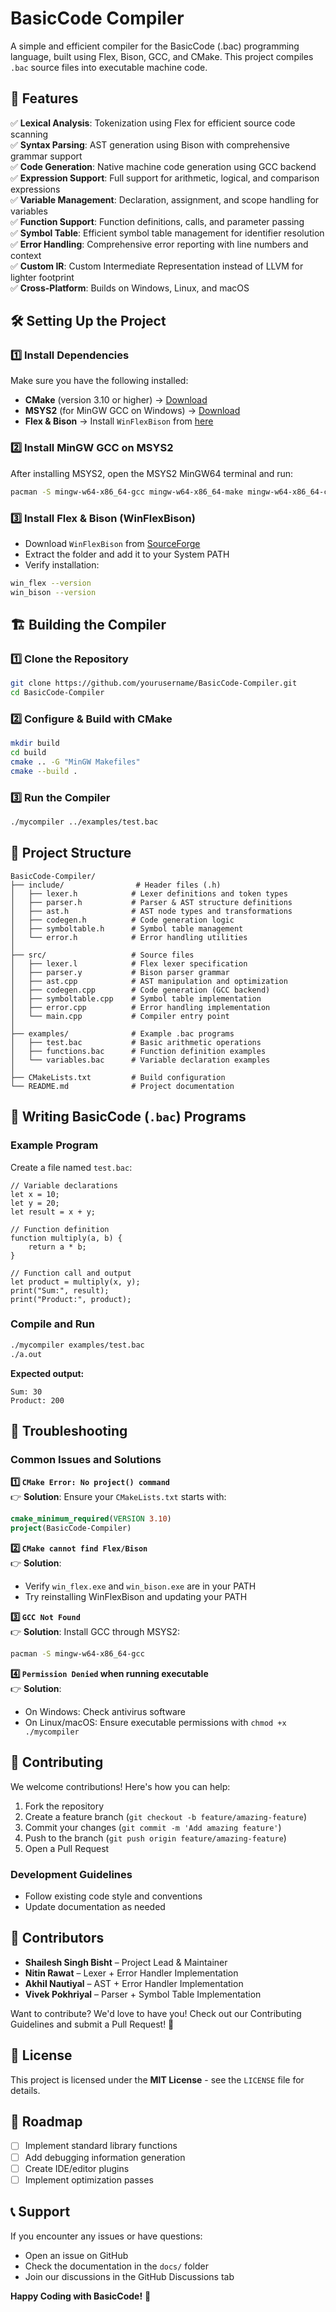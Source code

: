 # BasicCode Compiler

A simple and efficient compiler for the BasicCode (.bac) programming language, built using Flex, Bison, GCC, and CMake. This project compiles `.bac` source files into executable machine code.

## 🚀 Features

✅ **Lexical Analysis**: Tokenization using Flex for efficient source code scanning  
✅ **Syntax Parsing**: AST generation using Bison with comprehensive grammar support  
✅ **Code Generation**: Native machine code generation using GCC backend  
✅ **Expression Support**: Full support for arithmetic, logical, and comparison expressions  
✅ **Variable Management**: Declaration, assignment, and scope handling for variables  
✅ **Function Support**: Function definitions, calls, and parameter passing  
✅ **Symbol Table**: Efficient symbol table management for identifier resolution  
✅ **Error Handling**: Comprehensive error reporting with line numbers and context  
✅ **Custom IR**: Custom Intermediate Representation instead of LLVM for lighter footprint  
✅ **Cross-Platform**: Builds on Windows, Linux, and macOS  

## 🛠️ Setting Up the Project

### 1️⃣ Install Dependencies

Make sure you have the following installed:

- **CMake** (version 3.10 or higher) → [Download](https://cmake.org/download/)
- **MSYS2** (for MinGW GCC on Windows) → [Download](https://www.msys2.org/)
- **Flex & Bison** → Install `WinFlexBison` from [here](https://sourceforge.net/projects/winflexbison/)

### 2️⃣ Install MinGW GCC on MSYS2

After installing MSYS2, open the MSYS2 MinGW64 terminal and run:

```sh
pacman -S mingw-w64-x86_64-gcc mingw-w64-x86_64-make mingw-w64-x86_64-cmake
```

### 3️⃣ Install Flex & Bison (WinFlexBison)

- Download `WinFlexBison` from [SourceForge](https://sourceforge.net/projects/winflexbison/)
- Extract the folder and add it to your System PATH
- Verify installation:

```sh
win_flex --version
win_bison --version
```

## 🏗️ Building the Compiler

### 1️⃣ Clone the Repository

```sh
git clone https://github.com/yourusername/BasicCode-Compiler.git
cd BasicCode-Compiler
```

### 2️⃣ Configure & Build with CMake

```sh
mkdir build
cd build
cmake .. -G "MinGW Makefiles"
cmake --build .
```

### 3️⃣ Run the Compiler

```sh
./mycompiler ../examples/test.bac
```

## 📂 Project Structure

```
BasicCode-Compiler/
├── include/                # Header files (.h)
│   ├── lexer.h            # Lexer definitions and token types
│   ├── parser.h           # Parser & AST structure definitions
│   ├── ast.h              # AST node types and transformations
│   ├── codegen.h          # Code generation logic
│   ├── symboltable.h      # Symbol table management
│   └── error.h            # Error handling utilities
│
├── src/                   # Source files
│   ├── lexer.l            # Flex lexer specification
│   ├── parser.y           # Bison parser grammar
│   ├── ast.cpp            # AST manipulation and optimization
│   ├── codegen.cpp        # Code generation (GCC backend)
│   ├── symboltable.cpp    # Symbol table implementation
│   ├── error.cpp          # Error handling implementation
│   └── main.cpp           # Compiler entry point
│
├── examples/              # Example .bac programs
│   ├── test.bac           # Basic arithmetic operations
│   ├── functions.bac      # Function definition examples
│   └── variables.bac      # Variable declaration examples
│
├── CMakeLists.txt         # Build configuration
└── README.md              # Project documentation
```

## 📜 Writing BasicCode (`.bac`) Programs

### Example Program

Create a file named `test.bac`:

```bac
// Variable declarations
let x = 10;
let y = 20;
let result = x + y;

// Function definition
function multiply(a, b) {
    return a * b;
}

// Function call and output
let product = multiply(x, y);
print("Sum:", result);
print("Product:", product);
```

### Compile and Run

```sh
./mycompiler examples/test.bac
./a.out
```

**Expected output:**

```
Sum: 30
Product: 200
```

## 🐛 Troubleshooting

### Common Issues and Solutions

**1️⃣ `CMake Error: No project() command`**  
👉 **Solution**: Ensure your `CMakeLists.txt` starts with:
```cmake
cmake_minimum_required(VERSION 3.10)
project(BasicCode-Compiler)
```

**2️⃣ `CMake cannot find Flex/Bison`**  
👉 **Solution**:
- Verify `win_flex.exe` and `win_bison.exe` are in your PATH
- Try reinstalling WinFlexBison and updating your PATH

**3️⃣ `GCC Not Found`**  
👉 **Solution**: Install GCC through MSYS2:
```sh
pacman -S mingw-w64-x86_64-gcc
```

**4️⃣ `Permission Denied` when running executable**  
👉 **Solution**:
- On Windows: Check antivirus software
- On Linux/macOS: Ensure executable permissions with `chmod +x ./mycompiler`

## 🤝 Contributing

We welcome contributions! Here's how you can help:

1. Fork the repository
2. Create a feature branch (`git checkout -b feature/amazing-feature`)
3. Commit your changes (`git commit -m 'Add amazing feature'`)
4. Push to the branch (`git push origin feature/amazing-feature`)
5. Open a Pull Request

### Development Guidelines

- Follow existing code style and conventions
- Update documentation as needed

## 👥 Contributors

- **Shailesh Singh Bisht** – Project Lead & Maintainer
- **Nitin Rawat** – Lexer + Error Handler Implementation
- **Akhil Nautiyal** – AST + Error Handler Implementation
- **Vivek Pokhriyal** – Parser + Symbol Table Implementation

Want to contribute? We'd love to have you! Check out our Contributing Guidelines and submit a Pull Request! 🎉

## 📄 License

This project is licensed under the **MIT License** - see the `LICENSE` file for details.

## 🚀 Roadmap

- [ ] Implement standard library functions
- [ ] Add debugging information generation
- [ ] Create IDE/editor plugins
- [ ] Implement optimization passes

## 📞 Support

If you encounter any issues or have questions:

- Open an issue on GitHub
- Check the documentation in the `docs/` folder
- Join our discussions in the GitHub Discussions tab

**Happy Coding with BasicCode!** 🎯
